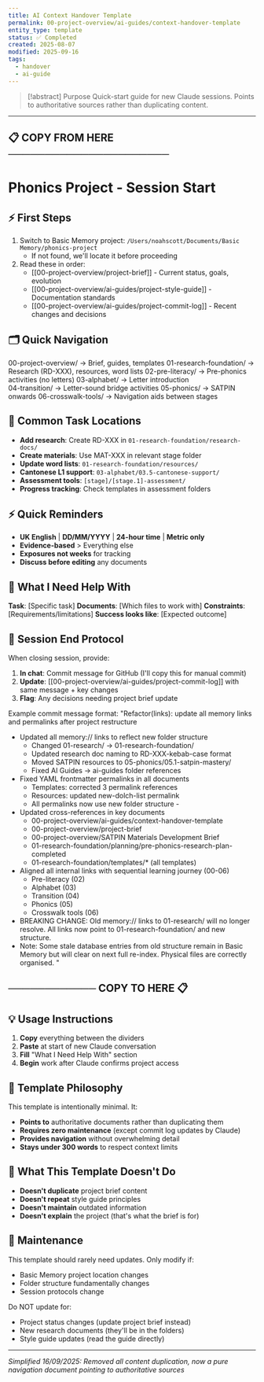 ```yaml
---
title: AI Context Handover Template
permalink: 00-project-overview/ai-guides/context-handover-template
entity_type: template
status: ✅ Completed
created: 2025-08-07
modified: 2025-09-16
tags:
  - handover
  - ai-guide
---
```


> [!abstract] Purpose
> Quick-start guide for new Claude sessions. Points to authoritative sources rather than duplicating content.

---
## 📋 COPY FROM HERE ──────────────────────

# Phonics Project - Session Start

## ⚡ First Steps
1. Switch to Basic Memory project: `/Users/noahscott/Documents/Basic Memory/phonics-project`
   - If not found, we'll locate it before proceeding
2. Read these in order:
   - [[00-project-overview/project-brief]] - Current status, goals, evolution
   - [[00-project-overview/ai-guides/project-style-guide]] - Documentation standards
   - [[00-project-overview/ai-guides/project-commit-log]] - Recent changes and decisions

## 🗂️ Quick Navigation

00-project-overview/ → Brief, guides, templates
01-research-foundation/ → Research (RD-XXX), resources, word lists
02-pre-literacy/ → Pre-phonics activities (no letters)
03-alphabet/ → Letter introduction  
04-transition/ → Letter-sound bridge activities
05-phonics/ → SATPIN onwards
06-crosswalk-tools/ → Navigation aids between stages

## 🎯 Common Task Locations
- **Add research**: Create RD-XXX in `01-research-foundation/research-docs/`
- **Create materials**: Use MAT-XXX in relevant stage folder
- **Update word lists**: `01-research-foundation/resources/`
- **Cantonese L1 support**: `03-alphabet/03.5-cantonese-support/`
- **Assessment tools**: `[stage]/[stage.1]-assessment/`
- **Progress tracking**: Check templates in assessment folders

## ⚡ Quick Reminders
- **UK English** | **DD/MM/YYYY** | **24-hour time** | **Metric only**
- **Evidence-based** > Everything else
- **Exposures not weeks** for tracking
- **Discuss before editing** any documents

## 💬 What I Need Help With
**Task**: [Specific task]
**Documents**: [Which files to work with]
**Constraints**: [Requirements/limitations]
**Success looks like**: [Expected outcome]

## 🏁 Session End Protocol
When closing session, provide:
1. **In chat**: Commit message for GitHub (I'll copy this for manual commit)
2. **Update**: [[00-project-overview/ai-guides/project-commit-log]] with same message + key changes
3. **Flag**: Any decisions needing project brief update

Example commit message format:
"Refactor(links): update all memory links and permalinks after project restructure

- Updated all memory:// links to reflect new folder structure
	- Changed 01-research/ → 01-research-foundation/
	- Updated research doc naming to RD-XXX-kebab-case format
	- Moved SATPIN resources to 05-phonics/05.1-satpin-mastery/
	- Fixed AI Guides → ai-guides folder references 
- Fixed YAML frontmatter permalinks in all documents 
	- Templates: corrected 3 permalink references 
	- Resources: updated new-dolch-list permalink 
	- All permalinks now use new folder structure - 
- Updated cross-references in key documents 
	- 00-project-overview/ai-guides/context-handover-template 
	- 00-project-overview/project-brief 
	- 00-project-overview/SATPIN Materials Development Brief 
	- 01-research-foundation/planning/pre-phonics-research-plan-completed 
	- 01-research-foundation/templates/* (all templates) 
- Aligned all internal links with sequential learning journey (00-06) 
	- Pre-literacy (02) 
	- Alphabet (03) 
	- Transition (04) 
	- Phonics (05) 
	- Crosswalk tools (06) 
- BREAKING CHANGE: Old memory:// links to 01-research/ will no longer resolve. All links now point to 01-research-foundation/ and new structure. 
- Note: Some stale database entries from old structure remain in Basic Memory but will clear on next full re-index. Physical files are correctly organised.
"
## ──────────── COPY TO HERE 📋

## 💡 Usage Instructions

1. **Copy** everything between the dividers
2. **Paste** at start of new Claude conversation
3. **Fill** "What I Need Help With" section
4. **Begin** work after Claude confirms project access

## 🎯 Template Philosophy

This template is intentionally minimal. It:
- **Points to** authoritative documents rather than duplicating them
- **Requires zero maintenance** (except commit log updates by Claude)
- **Provides navigation** without overwhelming detail
- **Stays under 300 words** to respect context limits

## 🚫 What This Template Doesn't Do

- **Doesn't duplicate** project brief content
- **Doesn't repeat** style guide principles  
- **Doesn't maintain** outdated information
- **Doesn't explain** the project (that's what the brief is for)

## 🔧 Maintenance

This template should rarely need updates. Only modify if:
- Basic Memory project location changes
- Folder structure fundamentally changes
- Session protocols change

Do NOT update for:
- Project status changes (update project brief instead)
- New research documents (they'll be in the folders)
- Style guide updates (read the guide directly)

---

*Simplified 16/09/2025: Removed all content duplication, now a pure navigation document pointing to authoritative sources*